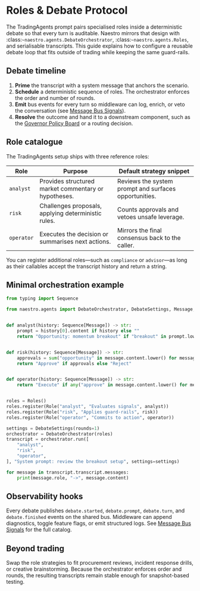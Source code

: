 # Roles & Debate Protocol

The TradingAgents prompt pairs specialised roles inside a deterministic debate so
that every turn is auditable. Naestro mirrors that design with
:class:`~naestro.agents.DebateOrchestrator`, :class:`~naestro.agents.Roles`, and
serialisable transcripts. This guide explains how to configure a reusable debate
loop that fits outside of trading while keeping the same guard-rails.

## Debate timeline

1. **Prime** the transcript with a system message that anchors the scenario.
2. **Schedule** a deterministic sequence of roles. The orchestrator enforces the
   order and number of rounds.
3. **Emit** bus events for every turn so middleware can log, enrich, or veto the
   conversation (see [Message Bus Signals](../core/message-bus.md)).
4. **Resolve** the outcome and hand it to a downstream component, such as the
   [Governor Policy Board](../governance/governor.md) or a routing decision.

## Role catalogue

The TradingAgents setup ships with three reference roles:

| Role      | Purpose                                                 | Default strategy snippet |
|-----------|----------------------------------------------------------|---------------------------|
| `analyst` | Provides structured market commentary or hypotheses.     | Reviews the system prompt and surfaces opportunities. |
| `risk`    | Challenges proposals, applying deterministic rules.      | Counts approvals and vetoes unsafe leverage. |
| `operator`| Executes the decision or summarises next actions.        | Mirrors the final consensus back to the caller. |

You can register additional roles—such as `compliance` or `advisor`—as long as
their callables accept the transcript history and return a string.

## Minimal orchestration example

```python
from typing import Sequence

from naestro.agents import DebateOrchestrator, DebateSettings, Message, Role, Roles


def analyst(history: Sequence[Message]) -> str:
    prompt = history[0].content if history else ""
    return "Opportunity: momentum breakout" if "breakout" in prompt.lower() else "Hold"


def risk(history: Sequence[Message]) -> str:
    approvals = sum("opportunity" in message.content.lower() for message in history)
    return "Approve" if approvals else "Reject"


def operator(history: Sequence[Message]) -> str:
    return "Execute" if any("approve" in message.content.lower() for message in history) else "Wait"


roles = Roles()
roles.register(Role("analyst", "Evaluates signals", analyst))
roles.register(Role("risk", "Applies guard-rails", risk))
roles.register(Role("operator", "Commits to action", operator))

settings = DebateSettings(rounds=1)
orchestrator = DebateOrchestrator(roles)
transcript = orchestrator.run([
    "analyst",
    "risk",
    "operator",
], "System prompt: review the breakout setup", settings=settings)

for message in transcript.transcript.messages:
    print(message.role, "->", message.content)
```

## Observability hooks

Every debate publishes `debate.started`, `debate.prompt`, `debate.turn`, and
`debate.finished` events on the shared bus. Middleware can append diagnostics,
toggle feature flags, or emit structured logs. See
[Message Bus Signals](../core/message-bus.md) for the full catalog.

## Beyond trading

Swap the role strategies to fit procurement reviews, incident response drills,
or creative brainstorming. Because the orchestrator enforces order and rounds,
the resulting transcripts remain stable enough for snapshot-based testing.
